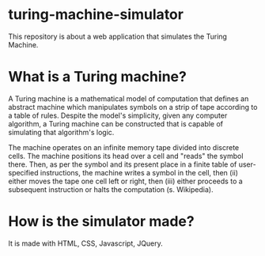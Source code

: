 # turing-machine-simulator
This repository is about a web application that simulates the Turing Machine. 

# What is a Turing machine?
A Turing machine is a mathematical model of computation that defines an abstract machine which manipulates symbols on a strip of tape according to a table of rules. Despite the model's simplicity, given any computer algorithm, a Turing machine can be constructed that is capable of simulating that algorithm's logic. 

The machine operates on an infinite memory tape divided into discrete cells. The machine positions its head over a cell and "reads" the symbol there. Then, as per the symbol and its present place in a finite table of user-specified instructions, the machine writes a symbol in the cell, then (ii) either moves the tape one cell left or right, then (iii) either proceeds to a subsequent instruction or halts the computation (s. Wikipedia).

# How is the simulator made?
It is made with HTML, CSS, Javascript, JQuery.
